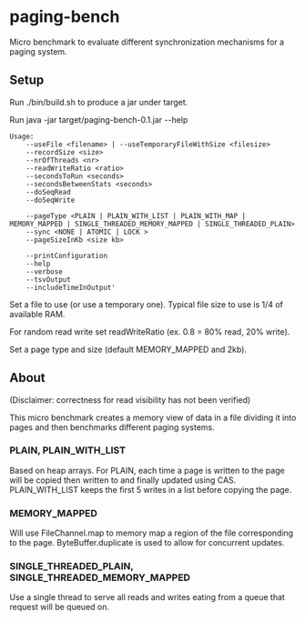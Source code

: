 paging-bench
============

Micro benchmark to evaluate different synchronization mechanisms for a paging system.


## Setup

Run ./bin/build.sh to produce a jar under target.

Run java -jar target/paging-bench-0.1.jar --help

	Usage: 
		--useFile <filename> | --useTemporaryFileWithSize <filesize> 
		--recordSize <size> 
		--nrOfThreads <nr> 
		--readWriteRatio <ratio> 
		--secondsToRun <seconds> 
		--secondsBetweenStats <seconds> 
		--doSeqRead 
		--doSeqWrite 
	
		--pageType <PLAIN | PLAIN_WITH_LIST | PLAIN_WITH_MAP | MEMORY_MAPPED | SINGLE_THREADED_MEMORY_MAPPED | SINGLE_THREADED_PLAIN> 
		--sync <NONE | ATOMIC | LOCK > 
		--pageSizeInKb <size kb> 
	
		--printConfiguration 
		--help 
		--verbose 
		--tsvOutput 
		--includeTimeInOutput'
	
Set a file to use (or use a temporary one). Typical file size to use is 1/4 of available RAM. 

For random read write set readWriteRatio (ex. 0.8 = 80% read, 20% write).

Set a page type and size (default MEMORY_MAPPED and 2kb).

## About

(Disclaimer: correctness for read visibility has not been verified)

This micro benchmark creates a memory view of data in a file dividing it into pages and then benchmarks different paging systems. 

### PLAIN, PLAIN_WITH_LIST

Based on heap arrays. For PLAIN, each time a page is written to the page will be copied then written to and finally updated using CAS. 
PLAIN_WITH_LIST keeps the first 5 writes in a list before copying the page.

### MEMORY_MAPPED

Will use FileChannel.map to memory map a region of the file corresponding to the page. ByteBuffer.duplicate is used to allow for concurrent updates.

### SINGLE_THREADED_PLAIN, SINGLE_THREADED_MEMORY_MAPPED  

Use a single thread to serve all reads and writes eating from a queue that request will be queued on. 
